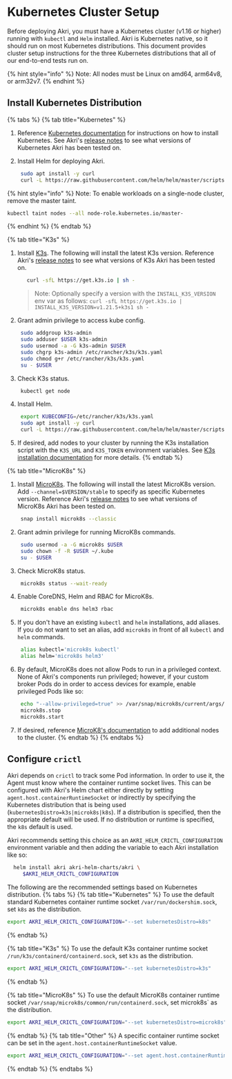 # Kubernetes Cluster Setup

Before deploying Akri, you must have a Kubernetes cluster (v1.16 or higher) running with `kubectl` and `Helm` installed. Akri is Kubernetes native, so it should run on most Kubernetes distributions. This document provides cluster setup instructions for the three Kubernetes distributions that all of our end-to-end tests run on.

{% hint style="info" %}
Note: All nodes must be Linux on amd64, arm64v8, or arm32v7.
{% endhint %}

## Install Kubernetes Distribution

{% tabs %}
{% tab title="Kubernetes" %}
1. Reference [Kubernetes documentation](https://kubernetes.io/docs/tasks/tools/) for instructions on how to install Kubernetes. See Akri's [release notes](https://github.com/project-akri/akri/releases) to see what versions of Kubernetes Akri has been tested on.

2. Install Helm for deploying Akri.

   ```bash
    sudo apt install -y curl
    curl -L https://raw.githubusercontent.com/helm/helm/master/scripts/get-helm-3 | bash
   ```

{% hint style="info" %}
Note: To enable workloads on a single-node cluster, remove the master taint.

```bash
kubectl taint nodes --all node-role.kubernetes.io/master-
```
{% endhint %}
{% endtab %}

{% tab title="K3s" %}


1. Install [K3s](https://k3s.io/). The following will install the latest K3s version. Reference Akri's [release notes](https://github.com/project-akri/akri/releases) to see what versions of K3s Akri has been tested on.

   ```bash
      curl -sfL https://get.k3s.io | sh -
   ```

   > Note: Optionally specify a version with the `INSTALL_K3S_VERSION` env var as follows: `curl -sfL https://get.k3s.io | INSTALL_K3S_VERSION=v1.21.5+k3s1 sh -`

2. Grant admin privilege to access kube config.

   ```bash
    sudo addgroup k3s-admin
    sudo adduser $USER k3s-admin
    sudo usermod -a -G k3s-admin $USER
    sudo chgrp k3s-admin /etc/rancher/k3s/k3s.yaml
    sudo chmod g+r /etc/rancher/k3s/k3s.yaml
    su - $USER
   ```

3. Check K3s status.

   ```bash
    kubectl get node
   ```

4. Install Helm.

   ```bash
    export KUBECONFIG=/etc/rancher/k3s/k3s.yaml
    sudo apt install -y curl
    curl -L https://raw.githubusercontent.com/helm/helm/master/scripts/get-helm-3 | bash
   ```

5. If desired, add nodes to your cluster by running the K3s installation script with the `K3S_URL` and `K3S_TOKEN` environment variables. See [K3s installation documentation](https://rancher.com/docs/k3s/latest/en/quick-start/#install-script) for more details.
{% endtab %}

{% tab title="MicroK8s" %}


1. Install [MicroK8s](https://microk8s.io/docs). The following will install the latest MicroK8s version. Add `--channel=$VERSION/stable` to specify as specific Kubernetes version. Reference Akri's [release notes](https://github.com/project-akri/akri/releases) to see what versions of MicroK8s Akri has been tested on.

   ```bash
    snap install microk8s --classic
   ```

2. Grant admin privilege for running MicroK8s commands.

   ```bash
    sudo usermod -a -G microk8s $USER
    sudo chown -f -R $USER ~/.kube
    su - $USER
   ```

3. Check MicroK8s status.

   ```bash
    microk8s status --wait-ready
   ```

4. Enable CoreDNS, Helm and RBAC for MicroK8s.

   ```bash
    microk8s enable dns helm3 rbac
   ```

5. If you don't have an existing `kubectl` and `helm` installations, add aliases. If you do not want to set an alias, add `microk8s` in front of all `kubectl` and `helm` commands.

   ```bash
    alias kubectl='microk8s kubectl'
    alias helm='microk8s helm3'
   ```

6. By default, MicroK8s does not allow Pods to run in a privileged context. None of Akri's components run privileged; however, if your custom broker Pods do in order to access devices for example, enable privileged Pods like so:

   ```bash
    echo "--allow-privileged=true" >> /var/snap/microk8s/current/args/kube-apiserver
    microk8s.stop
    microk8s.start
   ```

7. If desired, reference [MicroK8's documentation](https://microk8s.io/docs/clustering) to add additional nodes to the cluster.
{% endtab %}
{% endtabs %}

## Configure `crictl`
Akri depends on `crictl` to track some Pod information. In order to use it, the Agent must know where the container runtime socket lives. This can be configured with Akri's Helm chart either directly by setting `agent.host.containerRuntimeSocket` or indirectly by specifying the Kubernetes distribution that is being used (`kubernetesDistro=k3s|microk8s|k8s`). If a distribution is specified, then the appropriate default will be used. If no distribution or runtime is specified, the `k8s` default is used.

Akri recommends setting this choice as an `AKRI_HELM_CRICTL_CONFIGURATION` environment variable and then adding the variable to each Akri installation like so:
```sh
  helm install akri akri-helm-charts/akri \
     $AKRI_HELM_CRICTL_CONFIGURATION
```
The following are the recommended settings based on Kubernetes distribution.
{% tabs %}
{% tab title="Kubernetes" %}
To use the default standard Kubernetes container runtime socket `/var/run/dockershim.sock`, set `k8s` as the distribution.
```sh
export AKRI_HELM_CRICTL_CONFIGURATION="--set kubernetesDistro=k8s"
```
{% endtab %}

{% tab title="K3s" %}
To use the default K3s container runtime socket `/run/k3s/containerd/containerd.sock`, set `k3s` as the distribution. 

```bash
export AKRI_HELM_CRICTL_CONFIGURATION="--set kubernetesDistro=k3s"
```
{% endtab %}

{% tab title="MicroK8s" %}
To use the default MicroK8s container runtime socket `/var/snap/microk8s/common/run/containerd.sock`, set microk8s` as the distribution. 

```bash
export AKRI_HELM_CRICTL_CONFIGURATION="--set kubernetesDistro=microk8s"
```
{% endtab %}
{% tab title="Other" %}
A specific container runtime socket can be set in the `agent.host.containerRuntimeSocket` value. 

```bash
export AKRI_HELM_CRICTL_CONFIGURATION="--set agent.host.containerRuntimeSocket=/container/runtime.sock"
```
{% endtab %}
{% endtabs %}


